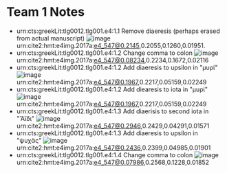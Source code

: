 # Team 1 Notes

- urn:cts:greekLit:tlg0012.tlg001.e4:1.1 Remove diaeresis (perhaps erased from actual manuscript)
![image](http://www.homermultitext.org/iipsrv?OBJ=IIP,1.0&FIF=/project/homer/pyramidal/deepzoom/hmt/e4img/2017a/e4_547.tif&RGN=0.2145,0.2055,0.1260,0.01951&wID=250&CVT=JPEG) urn:cite2:hmt:e4img.2017a:e4_547@0.2145,0.2055,0.1260,0.01951.
- urn:cts:greekLit:tlg0012.tlg001.e4:1.2 Change comma to colon
![image](http://www.homermultitext.org/iipsrv?OBJ=IIP,1.0&FIF=/project/homer/pyramidal/deepzoom/hmt/e4img/2017a/e4_547.tif&RGN=0.08234,0.2234,0.1672,0.02116&wID=250&CVT=JPEG)urn:cite2:hmt:e4img.2017a:e4_547@0.08234,0.2234,0.1672,0.02116
- urn:cts:greekLit:tlg0012.tlg001.e4:1.2 Add diaeresis to upsilon in "μυρί"
![image](http://www.homermultitext.org/iipsrv?OBJ=IIP,1.0&FIF=/project/homer/pyramidal/deepzoom/hmt/e4img/2017a/e4_547.tif&RGN=0.1967,0.2217,0.05159,0.02249&wID=250&CVT=JPEG)urn:cite2:hmt:e4img.2017a:e4_547@0.1967,0.2217,0.05159,0.02249
- urn:cts:greekLit:tlg0012.tlg001.e4:1.2 Add diearesis to iota in "μυρί"
![image](http://www.homermultitext.org/iipsrv?OBJ=IIP,1.0&FIF=/project/homer/pyramidal/deepzoom/hmt/e4img/2017a/e4_547.tif&RGN=0.1967,0.2217,0.05159,0.02249&wID=250&CVT=JPEG)urn:cite2:hmt:e4img.2017a:e4_547@0.1967,0.2217,0.05159,0.02249
- urn:cts:greekLit:tlg0012.tlg001.e4:1.3	Add diaerisis to second iota in "Ἄϊδι"
![image](http://www.homermultitext.org/iipsrv?OBJ=IIP,1.0&FIF=/project/homer/pyramidal/deepzoom/hmt/e4img/2017a/e4_547.tif&RGN=0.2946,0.2429,0.04291,0.01571&wID=250&CVT=JPEG)urn:cite2:hmt:e4img.2017a:e4_547@0.2946,0.2429,0.04291,0.01571
- urn:cts:greekLit:tlg0012.tlg001.e4:1.3 Add diaeresis to upsilon in "ψυχὰς"
![image](http://www.homermultitext.org/iipsrv?OBJ=IIP,1.0&FIF=/project/homer/pyramidal/deepzoom/hmt/e4img/2017a/e4_547.tif&RGN=0.2436,0.2399,0.04985,0.01901&wID=250&CVT=JPEG) urn:cite2:hmt:e4img.2017a:e4_547@0.2436,0.2399,0.04985,0.01901
- urn:cts:greekLit:tlg0012.tlg001.e4:1.4 Change comma to colon
![image](http://www.homermultitext.org/iipsrv?OBJ=IIP,1.0&FIF=/project/homer/pyramidal/deepzoom/hmt/e4img/2017a/e4_547.tif&RGN=0.07986,0.2568,0.1228,0.01852&wID=250&CVT=JPEG) urn:cite2:hmt:e4img.2017a:e4_547@0.07986,0.2568,0.1228,0.01852
